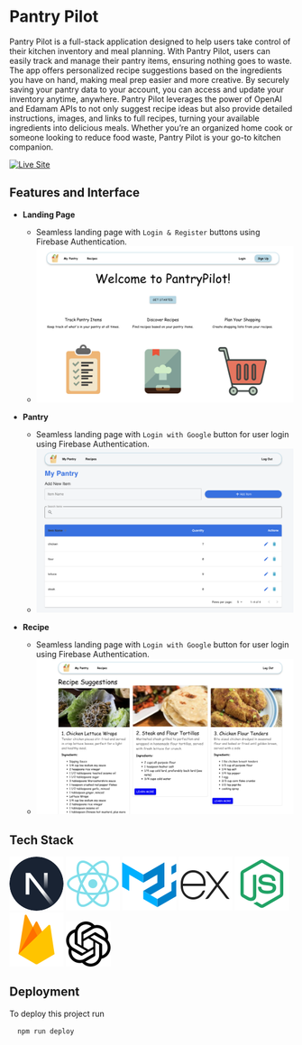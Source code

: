 # Pantry Pilot

Pantry Pilot is a full-stack application designed to help users take control of their kitchen inventory and meal planning. With Pantry Pilot, users can easily track and manage their pantry items, ensuring nothing goes to waste. The app offers personalized recipe suggestions based on the ingredients you have on hand, making meal prep easier and more creative. By securely saving your pantry data to your account, you can access and update your inventory anytime, anywhere. Pantry Pilot leverages the power of OpenAI and Edamam APIs to not only suggest recipe ideas but also provide detailed instructions, images, and links to full recipes, turning your available ingredients into delicious meals. Whether you’re an organized home cook or someone looking to reduce food waste, Pantry Pilot is your go-to kitchen companion.

[![Live Site](https://img.shields.io/badge/Live%20Site-Visit%20Now-blue?style=for-the-badge&logo=vercel)](https://pantry-pilot-wheat.vercel.app/)
## Features and Interface

- **Landing Page**
  - Seamless landing page with `Login & Register` buttons using Firebase Authentication.
  - ![image](https://github.com/derekjytan/PantryPilot/raw/main/landing.png)

- **Pantry**
  - Seamless landing page with `Login with Google` button for user login using Firebase Authentication.
  - ![image](https://github.com/derekjytan/PantryPilot/raw/main/pantryItems.png)

- **Recipe**
  - Seamless landing page with `Login with Google` button for user login using Firebase Authentication.
  - ![image](https://github.com/derekjytan/PantryPilot/raw/main/recipe.png)
## Tech Stack

![Next.js](https://github.com/derekjytan/PantryPilot/raw/main/nextjs.svg)  ![React.js](https://github.com/derekjytan/PantryPilot/raw/main/react.svg)  ![Material-UI](https://github.com/derekjytan/PantryPilot/raw/main/mui.svg)  ![Express.js](https://github.com/derekjytan/PantryPilot/raw/main/express.svg)  ![Node.js](https://github.com/derekjytan/PantryPilot/raw/main/nodejs.svg)  ![Firebase](https://github.com/derekjytan/PantryPilot/raw/main/firebase.svg)  ![OpenAI](https://github.com/derekjytan/PantryPilot/raw/main/openai.svg)

## Deployment

To deploy this project run

```bash
  npm run deploy
```

